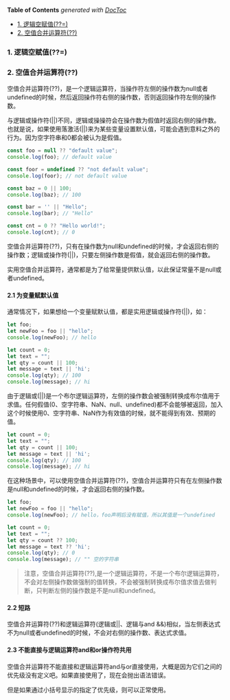 <!-- START doctoc generated TOC please keep comment here to allow auto update -->
<!-- DON'T EDIT THIS SECTION, INSTEAD RE-RUN doctoc TO UPDATE -->
**Table of Contents**  *generated with [DocToc](https://github.com/thlorenz/doctoc)*

- [1. 逻辑空赋值(??=)](#1-%E9%80%BB%E8%BE%91%E7%A9%BA%E8%B5%8B%E5%80%BC)
- [2. 空值合并运算符(??)](#2-%E7%A9%BA%E5%80%BC%E5%90%88%E5%B9%B6%E8%BF%90%E7%AE%97%E7%AC%A6)

<!-- END doctoc generated TOC please keep comment here to allow auto update -->

### 1. 逻辑空赋值(??=)



### 2. 空值合并运算符(??)

空值合并运算符(??)，是一个逻辑运算符，当操作符左侧的操作数为null或者undefined的时候，然后返回操作符右侧的操作数，否则返回操作符左侧的操作数。

与逻辑或操作符(||)不同，逻辑或操操符会在操作数为假值时返回右侧的操作数。也就是说，如果使用落激活(||)来为某些变量设置默认值，可能会遇到意料之外的行为。因为空字符串和0都会被认为是假值。

```ts
const foo = null ?? "default value";
console.log(foo); // default value

const foor = undefined ?? "not default value";
console.log(foor); // not default value

const baz = 0 || 100;
console.log(baz); // 100

const bar = '' || "Hello";
console.log(bar); // "Hello"

const cnt = 0 ?? "Hello world!";
console.log(cnt); // 0
```

空值合并运算符(??)，只有在操作数为null和undefined的时候，才会返回右侧的操作数；逻辑或操作符(||)，只要左侧操作数是假值，就会返回右侧的操作数。

实用空值合并运算符，通常都是为了给常量提供默认值，以此保证常量不是null或者undefined。

#### 2.1 为变量赋默认值

通常情况下，如果想给一个变量赋默认值，都是实用逻辑或操作符(||)，如：

```ts
let foo;
let newFoo = foo || "hello";
console.log(newFoo); // hello

let count = 0;
let text = "";
let qty = count || 100;
let message = text || 'hi';
console.log(qty); // 100
console.log(message); // hi
```

由于逻辑或(||)是一个布尔逻辑运算符，左侧的操作数会被强制转换成布尔值用于求值。任何假值(0、空字符串、NaN、null、undefined)都不会能够被返回，加入这个时候使用0、空字符串、NaN作为有效值的时候，就不能得到有效、预期的值。

```ts
let count = 0;
let text = "";
let qty = count || 100;
let message = text || 'hi';
console.log(qty); // 100
console.log(message); // hi
```

在这种场景中，可以使用空值合并运算符(??)，空值合并运算符只有在左侧操作数是null和undefined的时候，才会返回右侧的操作数。

```ts
let foo;
let newFoo = foo || "hello";
console.log(newFoo); // hello，foo声明后没有赋值，所以其值是一个undefined

let count = 0;
let text = "";
let qty = count ?? 100;
let message = text ?? 'hi';
console.log(qty); // 0
console.log(message); // "" 空的字符串
```

> 注意，空值合并运算符(??),是一个逻辑运算符，不是一个布尔逻辑运算符，不会对左侧操作数做强制的值转换，不会被强制转换成布尔值求值去做判断，只判断左侧的操作数是不是null和undefined。

#### 2.2 短路

空值合并运算符(??)和逻辑运算符(逻辑或||、逻辑与and &&)相似，当左侧表达式不为null或者undefined的时候，不会对右侧的操作数、表达式求值。

#### 2.3 不能直接与逻辑运算符and和or操作符共用

空值合并运算符不能直接和逻辑运算符and与or直接使用，大概是因为它们之间的优先级没有定义吧。如果直接使用了，现在会抛出语法错误。

但是如果通过小括号显示的指定了优先级，则可以正常使用。

